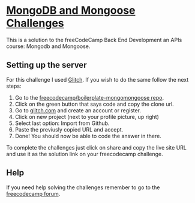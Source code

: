 # [MongoDB and Mongoose Challenges](https://www.freecodecamp.org/learn/apis-and-microservices/mongodb-and-mongoose/)
This is a solution to the freeCodeCamp Back End Development an APIs course: Mongodb and Mongoose.

## Setting up the server
For this challenge I used [Glitch](glitch.com). If you wish to do the same follow the next steps:
1. Go to the [freecodecamp/boilerplate-mongomongoose repo](https://github.com/freeCodeCamp/boilerplate-mongomongoose).
2. Click on the green button that says code and copy the clone url.
3. Go to [glitch.com](glitch.com) and create an account or register.
4. Click on new project (next to your profile picture, up right)
5. Select last option: Import from Github.
6. Paste the previusly copied URL and accept. 
7. Done! You should now be able to code the answer in there.

To complete the challenges just click on share and copy the live site URL and use it as the solution link on your freecodecamp challenge.

## Help
If you need help solving the challenges remember to go to the [freecodecamp forum](https://forum.freecodecamp.org/).
